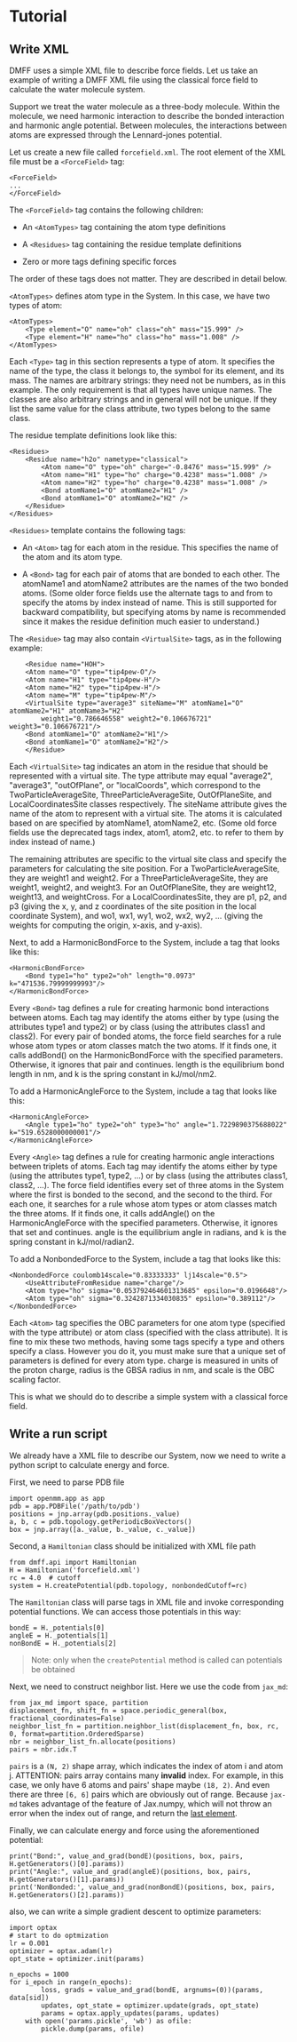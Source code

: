 # Tutorial

## Write XML

DMFF uses a simple XML file to describe force fields. Let us take an example of writing a DMFF XML file using the classical force field to calculate the water molecule system.

Support we treat the water molecule as a three-body molecule. Within the molecule, we need harmonic interaction to describe the bonded interaction and harmonic angle potential. Between molecules, the interactions between atoms are expressed through the Lennard-jones potential.

Let us create a new file called `forcefield.xml`. The root element of the XML file must be a `<ForceField>` tag:

```
<ForceField>
...
</ForceField>
```

The `<ForceField>` tag contains the following children:

- An `<AtomTypes>` tag containing the atom type definitions

- A `<Residues>` tag containing the residue template definitions

- Zero or more tags defining specific forces

The order of these tags does not matter. They are described in detail below.

`<AtomTypes>` defines atom type in the System. In this case, we have two types of atom:


```
<AtomTypes>
    <Type element="O" name="oh" class="oh" mass="15.999" />
    <Type element="H" name="ho" class="ho" mass="1.008" />
</AtomTypes>
```

Each `<Type>` tag in this section represents a type of atom. It specifies the name of the type, the class it belongs to, the symbol for its element, and its mass. The names are arbitrary strings: they need not be numbers, as in this example. The only requirement is that all types have unique names. The classes are also arbitrary strings and in general will not be unique. If they list the same value for the class attribute, two types belong to the same class. 

The residue template definitions look like this:

```
<Residues>
    <Residue name="h2o" nametype="classical">
        <Atom name="O" type="oh" charge="-0.8476" mass="15.999" />
        <Atom name="H1" type="ho" charge="0.4238" mass="1.008" />
        <Atom name="H2" type="ho" charge="0.4238" mass="1.008" />
        <Bond atomName1="O" atomName2="H1" />
        <Bond atomName1="O" atomName2="H2" />
    </Residue>
</Residues>
```

`<Residues>` template contains the following tags:

- An `<Atom>` tag for each atom in the residue. This specifies the name of the atom and its atom type.

- A `<Bond>` tag for each pair of atoms that are bonded to each other. The atomName1 and atomName2 attributes are the names of the two bonded atoms. (Some older force fields use the alternate tags to and from to specify the atoms by index instead of name. This is still supported for backward compatibility, but specifying atoms by name is recommended since it makes the residue definition much easier to understand.)

The `<Residue>` tag may also contain `<VirtualSite>` tags, as in the following example:


```
    <Residue name="HOH">
    <Atom name="O" type="tip4pew-O"/>
    <Atom name="H1" type="tip4pew-H"/>
    <Atom name="H2" type="tip4pew-H"/>
    <Atom name="M" type="tip4pew-M"/>
    <VirtualSite type="average3" siteName="M" atomName1="O" atomName2="H1" atomName3="H2"
        weight1="0.786646558" weight2="0.106676721" weight3="0.106676721"/>
    <Bond atomName1="O" atomName2="H1"/>
    <Bond atomName1="O" atomName2="H2"/>
    </Residue>
```

Each `<VirtualSite>` tag indicates an atom in the residue that should be represented with a virtual site. The type attribute may equal "average2", "average3", "outOfPlane", or "localCoords", which correspond to the TwoParticleAverageSite, ThreeParticleAverageSite, OutOfPlaneSite, and LocalCoordinatesSite classes respectively. The siteName attribute gives the name of the atom to represent with a virtual site. The atoms it is calculated based on are specified by atomName1, atomName2, etc. (Some old force fields use the deprecated tags index, atom1, atom2, etc. to refer to them by index instead of name.)

The remaining attributes are specific to the virtual site class and specify the parameters for calculating the site position. For a TwoParticleAverageSite, they are weight1 and weight2. For a ThreeParticleAverageSite, they are weight1, weight2, and weight3. For an OutOfPlaneSite, they are weight12, weight13, and weightCross. For a LocalCoordinatesSite, they are p1, p2, and p3 (giving the x, y, and z coordinates of the site position in the local coordinate System), and wo1, wx1, wy1, wo2, wx2, wy2, … (giving the weights for computing the origin, x-axis, and y-axis).    

Next, to add a HarmonicBondForce to the System, include a tag that looks like this:

```
<HarmonicBondForce>
    <Bond type1="ho" type2="oh" length="0.0973" k="471536.79999999993"/>
</HarmonicBondForce>
```

Every `<Bond>` tag defines a rule for creating harmonic bond interactions between atoms. Each tag may identify the atoms either by type (using the attributes type1 and type2) or by class (using the attributes class1 and class2). For every pair of bonded atoms, the force field searches for a rule whose atom types or atom classes match the two atoms. If it finds one, it calls addBond() on the HarmonicBondForce with the specified parameters. Otherwise, it ignores that pair and continues. length is the equilibrium bond length in nm, and k is the spring constant in kJ/mol/nm2.

To add a HarmonicAngleForce to the System, include a tag that looks like this:

```
<HarmonicAngleForce>
    <Angle type1="ho" type2="oh" type3="ho" angle="1.7229890375688022" k="519.6528000000001"/>
</HarmonicAngleForce>
```

Every `<Angle>` tag defines a rule for creating harmonic angle interactions between triplets of atoms. Each tag may identify the atoms either by type (using the attributes type1, type2, …) or by class (using the attributes class1, class2, …). The force field identifies every set of three atoms in the System where the first is bonded to the second, and the second to the third. For each one, it searches for a rule whose atom types or atom classes match the three atoms. If it finds one, it calls addAngle() on the HarmonicAngleForce with the specified parameters. Otherwise, it ignores that set and continues. angle is the equilibrium angle in radians, and k is the spring constant in kJ/mol/radian2.

To add a NonbondedForce to the System, include a tag that looks like this:

```
<NonbondedForce coulomb14scale="0.83333333" lj14scale="0.5">
    <UseAttributeFromResidue name="charge"/>
    <Atom type="ho" sigma="0.053792464601313685" epsilon="0.0196648"/>  
    <Atom type="oh" sigma="0.3242871334030835" epsilon="0.389112"/>      
</NonbondedForce>
```

Each `<Atom>` tag specifies the OBC parameters for one atom type (specified with the type attribute) or atom class (specified with the class attribute). It is fine to mix these two methods, having some tags specify a type and others specify a class. However you do it, you must make sure that a unique set of parameters is defined for every atom type. charge is measured in units of the proton charge, radius is the GBSA radius in nm, and scale is the OBC scaling factor.

This is what we should do to describe a simple system with a classical force field.

## Write a run script

We already have a XML file to describe our System, now we need to write a python script to calculate energy and force. 

First, we need to parse PDB file

```
import openmm.app as app
pdb = app.PDBFile('/path/to/pdb')
positions = jnp.array(pdb.positions._value)
a, b, c = pdb.topology.getPeriodicBoxVectors()
box = jnp.array([a._value, b._value, c._value])
```

Second, a `Hamiltonian` class should be initialized with XML file path

```
from dmff.api import Hamiltonian
H = Hamiltonian('forcefield.xml')
rc = 4.0  # cutoff
system = H.createPotential(pdb.topology, nonbondedCutoff=rc)
```

The `Hamiltonian` class will parse tags in XML file and invoke corresponding potential functions. We can access those potentials in this way:

```
bondE = H._potentials[0]
angleE = H._potentials[1]
nonBondE = H._potentials[2]
```

> Note: only when the `createPotential` method is called can potentials be obtained

Next, we need to construct neighbor list. Here we use the code from `jax_md`:

```
from jax_md import space, partition
displacement_fn, shift_fn = space.periodic_general(box, fractional_coordinates=False)
neighbor_list_fn = partition.neighbor_list(displacement_fn, box, rc, 0, format=partition.OrderedSparse)
nbr = neighbor_list_fn.allocate(positions)
pairs = nbr.idx.T  
```

`pairs` is a `(N, 2)` shape array, which indicates the index of atom i and atom j. ATTENTION: pairs array contains many **invalid** index. For example, in this case, we only have 6 atoms and pairs' shape maybe `(18, 2)`. And even there are three `[6, 6]` pairs which are obviously out of range. Because `jax-md` takes advantage of the feature of Jax.numpy, which will not throw an error when the index out of range, and return the [last element](https://jax.readthedocs.io/en/latest/notebooks/Common_Gotchas_in_JAX.html#out-of-bounds-indexing).

Finally, we can calculate energy and force using the aforementioned potential:

```
print("Bond:", value_and_grad(bondE)(positions, box, pairs, H.getGenerators()[0].params))
print("Angle:", value_and_grad(angleE)(positions, box, pairs, H.getGenerators()[1].params))
print('NonBonded:', value_and_grad(nonBondE)(positions, box, pairs, H.getGenerators()[2].params))    
```

also, we can write a simple gradient descent to optimize parameters:

```
import optax
# start to do optmization
lr = 0.001
optimizer = optax.adam(lr)
opt_state = optimizer.init(params)

n_epochs = 1000
for i_epoch in range(n_epochs):
        loss, grads = value_and_grad(bondE, argnums=(0))(params, data[sid])
        updates, opt_state = optimizer.update(grads, opt_state)
        params = optax.apply_updates(params, updates)
    with open('params.pickle', 'wb') as ofile:
        pickle.dump(params, ofile)
```